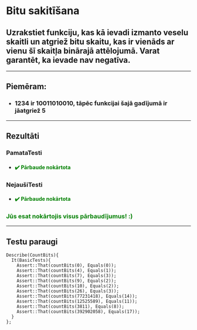 # **Bitu sakitīšana**

## **Uzrakstiet funkciju, kas kā ievadi izmanto veselu skaitli un atgriež bitu skaitu, kas ir vienāds ar vienu šī skaitļa binārajā attēlojumā. Varat garantēt, ka ievade nav negatīva.**
------
## **Piemēram:**

* ### 1234 ir 10011010010, tāpēc funkcijai šajā gadījumā ir jāatgriež 5

  
---
## **Rezultāti**


###    PamataTesti
- #### <span style="color:green">:heavy_check_mark: Pārbaude nokārtota</span>

### NejaušiTesti
- #### <span style="color:green">:heavy_check_mark: Pārbaude nokārtota</span>


  
  
### <span style="color:green"> Jūs esat nokārtojis visus pārbaudījumus! :)</span>

---
## **Testu paraugi**
```
Describe(CountBits){
  It(BasicTests){
    Assert::That(countBits(0), Equals(0));
    Assert::That(countBits(4), Equals(1));
    Assert::That(countBits(7), Equals(3));
    Assert::That(countBits(9), Equals(2));
    Assert::That(countBits(10), Equals(2));
    Assert::That(countBits(26), Equals(3));
    Assert::That(countBits(77231418), Equals(14));
    Assert::That(countBits(12525589), Equals(11));
    Assert::That(countBits(3811), Equals(8));
    Assert::That(countBits(392902058), Equals(17));
  }
};